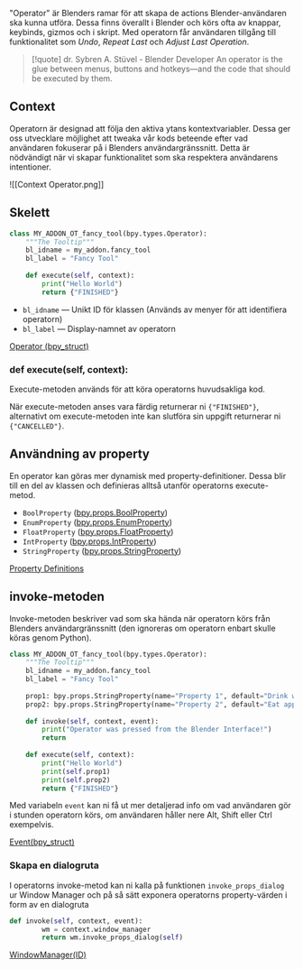 "Operator" är Blenders ramar för att skapa de actions Blender-användaren ska kunna utföra.
Dessa finns överallt i Blender och körs ofta av knappar, keybinds, gizmos och i skript.
Med operatorn får användaren tillgång till funktionalitet som *Undo*, *Repeat Last* och *Adjust Last Operation*.

>[!quote] dr. Sybren A. Stüvel - Blender Developer
>An operator is the glue between menus, buttons and hotkeys—and the code that should be executed by them.
## Context
Operatorn är designad att följa den aktiva ytans kontextvariabler. Dessa ger oss utvecklare möjlighet att tweaka vår kods beteende efter vad användaren fokuserar på i Blenders användargränssnitt. Detta är nödvändigt när vi skapar funktionalitet som ska respektera användarens intentioner.

![[Context Operator.png]]
## Skelett
```python
class MY_ADDON_OT_fancy_tool(bpy.types.Operator):
	"""The Tooltip"""
	bl_idname = my_addon.fancy_tool
	bl_label = "Fancy Tool"
	
	def execute(self, context):
		print("Hello World")
		return {"FINISHED"}
```
* `bl_idname` — Unikt ID för klassen (Används av menyer för att identifiera operatorn)
* `bl_label` — Display-namnet av operatorn

[Operator (bpy_struct)](https://docs.blender.org/api/current/bpy.types.Operator.html#bpy.types.Operator)
### def execute(self, context):
Execute-metoden används för att köra operatorns huvudsakliga kod.

När execute-metoden anses vara färdig returnerar ni `{"FINISHED"}`, alternativt om execute-metoden inte kan slutföra sin uppgift returnerar ni `{"CANCELLED"}`.
## Användning av property
En operator kan göras mer dynamisk med property-definitioner. Dessa blir till en del av klassen och definieras alltså utanför operatorns execute-metod.
* `BoolProperty` ([bpy.props.BoolProperty](https://docs.blender.org/api/current/bpy.props.html#bpy.props.BoolProperty))
* `EnumProperty` ([bpy.props.EnumProperty](https://docs.blender.org/api/current/bpy.props.html#bpy.props.EnumProperty))
* `FloatProperty` ([bpy.props.FloatProperty](https://docs.blender.org/api/current/bpy.props.html#bpy.props.FloatProperty))
* `IntProperty` ([bpy.props.IntProperty](https://docs.blender.org/api/current/bpy.props.html#bpy.props.IntProperty))
* `StringProperty` ([bpy.props.StringProperty](https://docs.blender.org/api/current/bpy.props.html#bpy.props.StringProperty))

[Property Definitions](https://docs.blender.org/api/current/bpy.props.html#operator-example)
## invoke-metoden
Invoke-metoden beskriver vad som ska hända när operatorn körs från Blenders användargränssnitt (den ignoreras om operatorn enbart skulle köras genom Python).
```python
class MY_ADDON_OT_fancy_tool(bpy.types.Operator):
	"""The Tooltip"""
	bl_idname = my_addon.fancy_tool
	bl_label = "Fancy Tool"
	
	prop1: bpy.props.StringProperty(name="Property 1", default="Drink water")
	prop2: bpy.props.StringProperty(name="Property 2", default="Eat apples")
	
	def invoke(self, context, event):
		print("Operator was pressed from the Blender Interface!")
		return
	
	def execute(self, context):
		print("Hello World")
		print(self.prop1)
		print(self.prop2)
		return {"FINISHED"}
```
Med variabeln `event` kan ni få ut mer detaljerad info om vad användaren gör i stunden operatorn körs, om användaren håller nere Alt, Shift eller Ctrl exempelvis.

[Event(bpy_struct)](https://docs.blender.org/api/current/bpy.types.Event.html)
### Skapa en dialogruta
I operatorns invoke-metod kan ni kalla på funktionen `invoke_props_dialog` ur Window Manager och på så sätt exponera operatorns property-värden i form av en dialogruta
```python
def invoke(self, context, event):
        wm = context.window_manager
        return wm.invoke_props_dialog(self)
```
[WindowManager(ID)](https://docs.blender.org/api/current/bpy.types.WindowManager.html#bpy.types.WindowManager.invoke_props_dialog)
